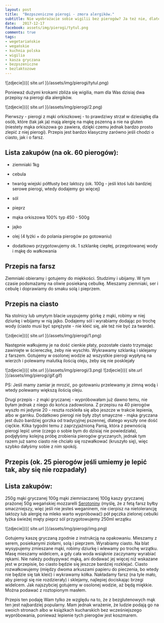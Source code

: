 ```yaml
---
layout: post
title:  "Bezpszeniczne pierogi - zmora alergików."
subtitle: Nie wyobrażacie sobie wigilii bez pierogów? Ja też nie, dlatego postanowiłam poeksperymentować...
date:   2017-12-17
facebook: assets/img/pierogi/tytul.png
comments: true
tags:
- wegetariańskie
- wegańskie
- kuchnia polska
- wigilia
- kasza gryczana
- bezpszeniczne
- bezlaktozowe
---
```


![zdjecie]({{ site.url }}/assets/img/pierogi/tytul.png)

Ponieważ dużymi krokami zbliża się wigilia, mam dla Was dzisiaj dwa przepisy na pierogi dla alergików. 

![zdjecie]({{ site.url }}/assets/img/pierogi/2.png)

Pierwszy - pierogi z mąki orkiszkowej - to prawdziwy strzał w dziesiątkę dla osób, które (tak jak ja) mają alergię na mąkę pszenną a nie na gluten (niestety mąka orkiszowa go zawiera, dzięki czemu jednak bardzo prosto zlepić z niej pierogi). Przepis jest bardzo klasyczny zarówno jeśli chodzi o ciasto, jak i o farsz. 

## Lista zakupów (na ok. 60 pierogów):
* ziemniaki 1kg
* cebula
* twaróg wiejski półtłusty bez laktozy (ok. 100g - jeśli ktoś lubi bardziej serowe pierogi, wtedy dodajemy go więcej)
* sól
* pieprz
* mąka orkiszowa 100% typ 450 - 500g
* jajko
* olej (4 łyżki + do polania pierogów po gotowaniu)

* dodatkowo przygotowujemy ok. 1 szklankę ciepłej, przegotowanej wody i mąkę do wałkowania 

## Przepis na farsz

Ziemniaki obieramy i gotujemy do miękkości. Studzimy i ubijamy. W tym czasie podsmażamy na oliwie posiekaną cebulkę. Mieszamy ziemniaki, ser i cebulę i doprawiamy do smaku solą i pieprzem. 

## Przepis na ciasto

Na stolnicy lub umytym blacie usypujemy górkę z mąki, robimy w niej dziurkę i wbijamy w nią jajko. Dodajemy sól i wyrabiamy dodając po trochę wody (ciasto musi być sprężyste - nie kleić się, ale też nie być za twarde).

![zdjecie]({{ site.url }}/assets/img/pierogi/1.png)

Następnie wałkujemy je na dość cienkie płaty, pozostałe ciasto trzymając zawinięte w ściereczkę, żeby nie wyschło. Wykrawamy szklanką i sklejamy z farszem. Gotujemy w osolonej wodzie aż wszystkie pierogi wypłyną na wierzch i polewamy malutką ilością oleju, żeby się nie posklejały

![zdjecie]({{ site.url }}/assets/img/pierogi/3.png)
![zdjecie]({{ site.url }}/assets/img/pierogi/gif.gif)

PS: Jeśli mamy zamiar je mrozić, po gotowaniu przelewamy je zimną wodą i wtedy polewamy większą ilością oleju.

Drugi przepis - z mąki gryczanej - wypróbowałam już dawno temu, nie byłam jednak z niego do końca zadowolona. Z przepisu na 40 pierogów wyszło mi jedynie 20 - reszta rozkleiła się albo jeszcze w trakcie lepienia, albo w garnku. Dodatkowo pierogi nie były zbyt smayczne - mąka gryczana jest dużo bardziej gorzka od tradycyjnej pszennej, dlatego wyszły one dość cięćkie.
Kilka tygodni temu z zaprzyjaźnioną Panią, która z pewnością pierogi lepić umie (czego o sobie bym do dzisiaj nie powiedziała), podjęłyśmy kolejną próbę zrobienia pierogów gryczanych, jednak tym razem już samo ciasto nie chciało się rozwałkować (kruszyło się), więc szybko dałyśmy sobie z nim spokój.

## Przepis (ok. 25 pierogów jeśli umiemy je lepić tak, aby się nie rozpadały)

## Lista zakupów:
250g mąki gryczanej
100g mąki ziemniaczanej
100g kaszy gryczanej prażonej
50g wegańskiej mozzarelli [Serotoniny](https://www.facebook.com/serotoninacheeze/) (myślę, że z fetą farsz byłby smaczniejszy, więc jeśli nie jesteś weganinem, nie cierpisz na nietolerancję laktozy lub alergię na mleko warto wypróbować)
pół pęczka zielonej cebulki
łyżka świeżej mięty
pieprz
sól
przygotowujemy 250ml wrzątku

![zdjecie]({{ site.url }}/assets/img/pierogi/img.png)

Gotujemy kaszę gryczaną zgodnie z instrukcją na opakowaniu. Mieszamy z serem, posiekanymi ziołami, solą i pieprzem.
Wyrabiamy ciasto. Na blat wysypujemy zmieszane mąki, robimy dziurkę i wlewamy po trochę wrzątku. Masę mieszamy widelcem, a gdy cała woda wsiąknie zaczynamy wyrabiać rękami. Nie należy podsypywać mąką, ani dodawać jej więcej niż wskazane jest w przepisie, bo ciasto będzie się jeszcze bardziej rozklejać. Ciasto rozwałkowujemy (między dwoma arkuszami papieru do pieczenia, bo wtedy nie będzie się tak kleić) i wykrawamy kółka. Nakładamy farsz (na tyle mało, aby pierogi się nie rozdzierały) i sklejamy, najlepiej dociskając brzegi widelcem. Jak najszybciej gotujemy w osolonej wodzie, aż będą miękkie.
Można podawać z roztopionym masłem.

Przepis ten podaję Wam tylko ze względu na to, że z bezglutenowych mąk ten jest najbardziej popularny. Mam jednak wrażenie, że ludzie podają go na swoich stronach albo w książkach kucharskich bez wcześniejszego wypróbowania, ponieważ lepienie tych pierogów jest koszmarem.

